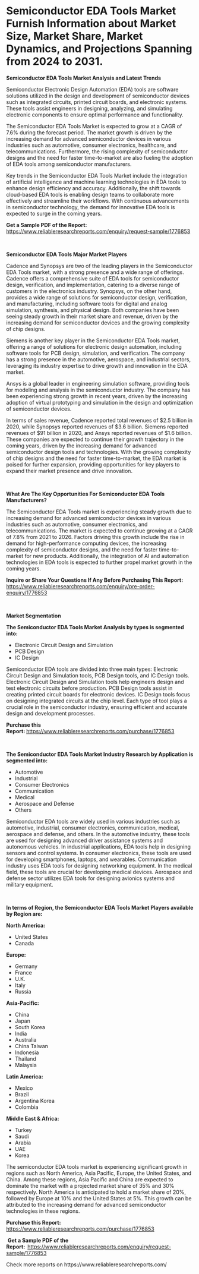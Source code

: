 <p><h1>Semiconductor EDA Tools Market Furnish Information about Market Size, Market Share, Market Dynamics, and Projections Spanning from 2024 to 2031.</h1></p><p><strong>Semiconductor EDA Tools Market Analysis and Latest Trends</strong></p>
<p><p>Semiconductor Electronic Design Automation (EDA) tools are software solutions utilized in the design and development of semiconductor devices such as integrated circuits, printed circuit boards, and electronic systems. These tools assist engineers in designing, analyzing, and simulating electronic components to ensure optimal performance and functionality.</p><p>The Semiconductor EDA Tools Market is expected to grow at a CAGR of 7.6% during the forecast period. The market growth is driven by the increasing demand for advanced semiconductor devices in various industries such as automotive, consumer electronics, healthcare, and telecommunications. Furthermore, the rising complexity of semiconductor designs and the need for faster time-to-market are also fueling the adoption of EDA tools among semiconductor manufacturers.</p><p>Key trends in the Semiconductor EDA Tools Market include the integration of artificial intelligence and machine learning technologies in EDA tools to enhance design efficiency and accuracy. Additionally, the shift towards cloud-based EDA tools is enabling design teams to collaborate more effectively and streamline their workflows. With continuous advancements in semiconductor technology, the demand for innovative EDA tools is expected to surge in the coming years.</p></p>
<p><strong>Get a Sample PDF of the Report:&nbsp;</strong> <a href="https://www.reliableresearchreports.com/enquiry/request-sample/1776853">https://www.reliableresearchreports.com/enquiry/request-sample/1776853</a></p>
<p>&nbsp;</p>
<p><strong>Semiconductor EDA Tools Major Market Players</strong></p>
<p><p>Cadence and Synopsys are two of the leading players in the Semiconductor EDA Tools market, with a strong presence and a wide range of offerings. Cadence offers a comprehensive suite of EDA tools for semiconductor design, verification, and implementation, catering to a diverse range of customers in the electronics industry. Synopsys, on the other hand, provides a wide range of solutions for semiconductor design, verification, and manufacturing, including software tools for digital and analog simulation, synthesis, and physical design. Both companies have been seeing steady growth in their market share and revenue, driven by the increasing demand for semiconductor devices and the growing complexity of chip designs.</p><p>Siemens is another key player in the Semiconductor EDA Tools market, offering a range of solutions for electronic design automation, including software tools for PCB design, simulation, and verification. The company has a strong presence in the automotive, aerospace, and industrial sectors, leveraging its industry expertise to drive growth and innovation in the EDA market.</p><p>Ansys is a global leader in engineering simulation software, providing tools for modeling and analysis in the semiconductor industry. The company has been experiencing strong growth in recent years, driven by the increasing adoption of virtual prototyping and simulation in the design and optimization of semiconductor devices.</p><p>In terms of sales revenue, Cadence reported total revenues of $2.5 billion in 2020, while Synopsys reported revenues of $3.6 billion. Siemens reported revenues of $91 billion in 2020, and Ansys reported revenues of $1.6 billion. These companies are expected to continue their growth trajectory in the coming years, driven by the increasing demand for advanced semiconductor design tools and technologies. With the growing complexity of chip designs and the need for faster time-to-market, the EDA market is poised for further expansion, providing opportunities for key players to expand their market presence and drive innovation.</p></p>
<p>&nbsp;</p>
<p><strong>What Are The Key Opportunities For Semiconductor EDA Tools Manufacturers?</strong></p>
<p><p>The Semiconductor EDA Tools market is experiencing steady growth due to increasing demand for advanced semiconductor devices in various industries such as automotive, consumer electronics, and telecommunications. The market is expected to continue growing at a CAGR of 7.8% from 2021 to 2026. Factors driving this growth include the rise in demand for high-performance computing devices, the increasing complexity of semiconductor designs, and the need for faster time-to-market for new products. Additionally, the integration of AI and automation technologies in EDA tools is expected to further propel market growth in the coming years.</p></p>
<p><strong>Inquire or Share Your Questions If Any Before Purchasing This Report:</strong> <a href="https://www.reliableresearchreports.com/enquiry/pre-order-enquiry/1776853">https://www.reliableresearchreports.com/enquiry/pre-order-enquiry/1776853</a></p>
<p>&nbsp;</p>
<p><strong>Market Segmentation</strong></p>
<p><strong>The Semiconductor EDA Tools Market Analysis by types is segmented into:</strong></p>
<p><ul><li>Electronic Circuit Design and Simulation</li><li>PCB Design</li><li>IC Design</li></ul></p>
<p><p>Semiconductor EDA tools are divided into three main types: Electronic Circuit Design and Simulation tools, PCB Design tools, and IC Design tools. Electronic Circuit Design and Simulation tools help engineers design and test electronic circuits before production. PCB Design tools assist in creating printed circuit boards for electronic devices. IC Design tools focus on designing integrated circuits at the chip level. Each type of tool plays a crucial role in the semiconductor industry, ensuring efficient and accurate design and development processes.</p></p>
<p><strong>Purchase this Report:&nbsp;</strong><a href="https://www.reliableresearchreports.com/purchase/1776853">https://www.reliableresearchreports.com/purchase/1776853</a></p>
<p>&nbsp;</p>
<p><strong>The Semiconductor EDA Tools Market Industry Research by Application is segmented into:</strong></p>
<p><ul><li>Automotive</li><li>Industrial</li><li>Consumer Electronics</li><li>Communication</li><li>Medical</li><li>Aerospace and Defense</li><li>Others</li></ul></p>
<p><p>Semiconductor EDA tools are widely used in various industries such as automotive, industrial, consumer electronics, communication, medical, aerospace and defense, and others. In the automotive industry, these tools are used for designing advanced driver assistance systems and autonomous vehicles. In industrial applications, EDA tools help in designing sensors and control systems. In consumer electronics, these tools are used for developing smartphones, laptops, and wearables. Communication industry uses EDA tools for designing networking equipment. In the medical field, these tools are crucial for developing medical devices. Aerospace and defense sector utilizes EDA tools for designing avionics systems and military equipment.</p></p>
<p>&nbsp;</p>
<p><strong>In terms of Region, the Semiconductor EDA Tools Market Players available by Region are:</strong></p>
<p>
    <p> <strong> North America: </strong>
        <ul>
            <li>United States</li>
            <li>Canada</li>
        </ul>
        </p> 
    <p> <strong> Europe: </strong>
        <ul>
            <li>Germany</li>
            <li>France</li>
            <li>U.K.</li>
            <li>Italy</li>
            <li>Russia</li>
        </ul>
        </p> 
    <p> <strong> Asia-Pacific: </strong>
        <ul>
            <li>China</li>
            <li>Japan</li>
            <li>South Korea</li>
            <li>India</li>
            <li>Australia</li>
            <li>China Taiwan</li>
            <li>Indonesia</li>
            <li>Thailand</li>
            <li>Malaysia</li>
        </ul>
        </p> 
    <p> <strong> Latin America: </strong>
        <ul>
            <li>Mexico</li>
            <li>Brazil</li>
            <li>Argentina Korea</li>
            <li>Colombia</li>
        </ul>
        </p> 
    <p> <strong> Middle East & Africa: </strong>
        <ul>
            <li>Turkey</li>
            <li>Saudi</li>
            <li>Arabia</li>
            <li>UAE</li>
            <li>Korea</li>
        </ul>
    </p>
    </p>
<p><p>The semiconductor EDA tools market is experiencing significant growth in regions such as North America, Asia Pacific, Europe, the United States, and China. Among these regions, Asia Pacific and China are expected to dominate the market with a projected market share of 35% and 30% respectively. North America is anticipated to hold a market share of 20%, followed by Europe at 10% and the United States at 5%. This growth can be attributed to the increasing demand for advanced semiconductor technologies in these regions.</p></p>
<p><strong>Purchase this Report: </strong><a href="https://www.reliableresearchreports.com/purchase/1776853">https://www.reliableresearchreports.com/purchase/1776853</a></p>
<p>&nbsp;<strong>Get a Sample PDF of the Report:&nbsp;&nbsp;</strong><a href="https://www.reliableresearchreports.com/enquiry/request-sample/1776853">https://www.reliableresearchreports.com/enquiry/request-sample/1776853</a></p>
<p><strong></strong></p>
<p>Check more reports on https://www.reliableresearchreports.com/</p>